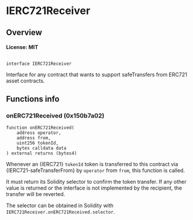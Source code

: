 # IERC721Receiver

## Overview

#### License: MIT

## 

```solidity
interface IERC721Receiver
```

Interface for any contract that wants to support safeTransfers
from ERC721 asset contracts.
## Functions info

### onERC721Received (0x150b7a02)

```solidity
function onERC721Received(
    address operator,
    address from,
    uint256 tokenId,
    bytes calldata data
) external returns (bytes4)
```

Whenever an {IERC721} `tokenId` token is transferred to this contract via {IERC721-safeTransferFrom}
by `operator` from `from`, this function is called.

It must return its Solidity selector to confirm the token transfer.
If any other value is returned or the interface is not implemented by the recipient, the transfer will be
reverted.

The selector can be obtained in Solidity with `IERC721Receiver.onERC721Received.selector`.